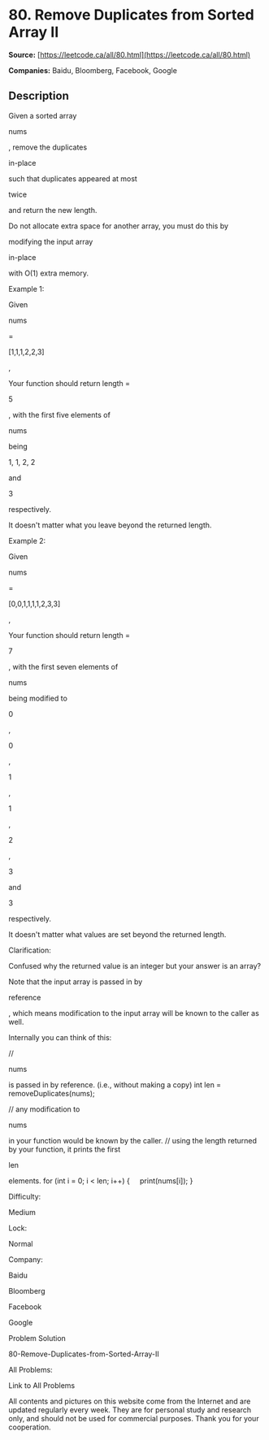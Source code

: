 # 80. Remove Duplicates from Sorted Array II

**Source:** [https://leetcode.ca/all/80.html](https://leetcode.ca/all/80.html)

**Companies:** Baidu, Bloomberg, Facebook, Google

## Description

Given a sorted array

nums

, remove the duplicates

in-place

such that duplicates appeared at most

twice

and return the new length.

Do not allocate extra space for another array, you must do this by

modifying the
        input array

in-place

with O(1) extra memory.

Example 1:

Given

nums

=

[1,1,1,2,2,3]

,

Your function should return length =

5

, with the first five elements of

nums

being

1, 1, 2, 2

and

3

respectively.

It doesn't matter what you leave beyond the returned length.

Example 2:

Given

nums

=

[0,0,1,1,1,1,2,3,3]

,

Your function should return length =

7

, with the first seven elements of

nums

being modified to

0

,

0

,

1

,

1

,

2

,

3

and

3

respectively.

It doesn't matter what values are set beyond the returned length.

Clarification:

Confused why the returned value is an integer but your answer is an array?

Note that the input array is passed in by

reference

, which means
        modification to the input array will be known to the caller as well.

Internally you can think of this:

//

nums

is passed in by reference. (i.e., without making a copy)
int len = removeDuplicates(nums);

// any modification to

nums

in your function would be known by the caller.
// using the length returned by your function, it prints the first

len

elements.
for (int i = 0; i < len; i++) {
    print(nums[i]);
}

Difficulty:

Medium

Lock:

Normal

Company:

Baidu

Bloomberg

Facebook

Google

Problem Solution

80-Remove-Duplicates-from-Sorted-Array-II

All Problems:

Link to All Problems

All contents and pictures on this website come from the Internet and are updated regularly every week. They are for personal study and research only, and should not be used for commercial purposes. Thank you for your cooperation.

